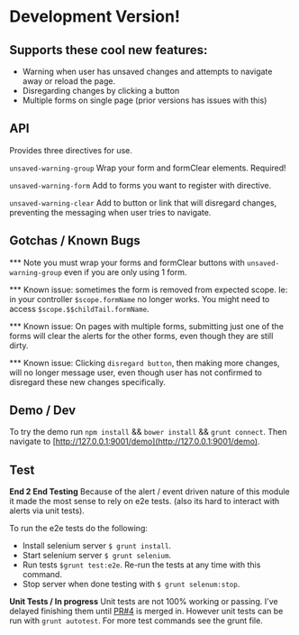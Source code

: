 # Development Version!

## Supports these cool new features: 

- Warning when user has unsaved changes and attempts to navigate away or reload the page.
- Disregarding changes by clicking a button
- Multiple forms on single page (prior versions has issues with this)

## API 
Provides three directives for use. 

`unsaved-warning-group` Wrap your form and formClear elements. Required! 

`unsaved-warning-form` Add to forms you want to register with directive. 

`unsaved-warning-clear` Add to button or link that will disregard changes, preventing the messaging when user tries to navigate. 

## Gotchas / Known Bugs

*** Note you must wrap your forms and formClear buttons with `unsaved-warning-group` even if you are only using 1 form. 

*** Known issue: sometimes the form is removed from expected scope. Ie: in your controller `$scope.formName` no longer works. You might need to access `$scope.$$childTail.formName`.

*** Known issue: On pages with multiple forms, submitting just one of the forms will clear the alerts for the other forms, even though they are still dirty.

*** Known issue: Clicking `disregard button`, then making more changes, will no longer message user, even though user has not confirmed to disregard these new changes specifically.


## Demo / Dev

To try the demo run `npm install` && `bower install` && `grunt connect`. Then navigate to [http://127.0.0.1:9001/demo](http://127.0.0.1:9001/demo).


## Test

__End 2 End Testing__
Because of the alert / event driven nature of this module it made the most sense to rely on e2e tests. (also its hard to interact with alerts via unit tests).

To run the e2e tests do the following: 

- Install selenium server `$ grunt install`.
- Start selenium server `$ grunt selenium`. 
- Run tests `$grunt test:e2e`. Re-run the tests at any time with this command.
- Stop server when done testing with `$ grunt selenum:stop`.


__Unit Tests / In progress__
Unit tests are not 100% working or passing. I've delayed finishing them until [PR#4](https://github.com/facultymatt/angular-unsavedChanges/pull/4) is merged in. 
However unit tests can be run with `grunt autotest`. For more test commands see the grunt file. 


